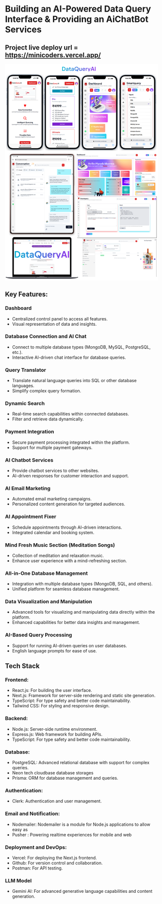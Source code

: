 # Building an AI-Powered Data Query Interface & Providing an AiChatBot Services

## Project live deploy url = https://minicoders.vercel.app/

![Screenshot](minicoders.png)

## Key Features:
### Dashboard
- Centralized control panel to access all features.
- Visual representation of data and insights.
  
### Database Connection and AI Chat
- Connect to multiple database types (MongoDB, MySQL, PostgreSQL, etc.).
- Interactive AI-driven chat interface for database queries.

### Query Translator

- Translate natural language queries into SQL or other database languages.
- Simplify complex query formation.

### Dynamic Search
- Real-time search capabilities within connected databases.
- Filter and retrieve data dynamically.

### Payment Integration
- Secure payment processing integrated within the platform.
- Support for multiple payment gateways.

### AI Chatbot Services
- Provide chatbot services to other websites.
- AI-driven responses for customer interaction and support.

### AI Email Marketing
- Automated email marketing campaigns.
- Personalized content generation for targeted audiences.

### AI Appointment Fixer

- Schedule appointments through AI-driven interactions.
- Integrated calendar and booking system.

### Mind Fresh Music Section (Meditation Songs)
- Collection of meditation and relaxation music.
- Enhance user experience with a mind-refreshing section.

### All-in-One Database Management
- Integration with multiple database types (MongoDB, SQL, and others).
- Unified platform for seamless database management.

### Data Visualization and Manipulation
- Advanced tools for visualizing and manipulating data directly within the platform.
- Enhanced capabilities for better data insights and management.

### AI-Based Query Processing
- Support for running AI-driven queries on user databases.
- English language prompts for ease of use.

## Tech Stack

### Frontend:
- React.js: For building the user interface.
- Next.js: Framework for server-side rendering and static site generation.
- TypeScript: For type safety and better code maintainability.
- Tailwind CSS: For styling and responsive design.

### Backend:
- Node.js: Server-side runtime environment.
- Express.js: Web framework for building APIs.
- TypeScript: For type safety and better code maintainability.

### Database:
- PostgreSQL: Advanced relational database with support for complex queries.
- Neon tech cloudbase database storages
- Prisma: ORM for database management and queries.

### Authentication:
- Clerk: Authentication and user management.

### Email and Notification:
- Nodemailer: Nodemailer is a module for Node.js applications to allow easy as
- Pusher : Powering realtime experiences for mobile and web

### Deployment and DevOps:
- Vercel: For deploying the Next.js frontend.
- Github: For version control and collaboration.
- Postman: For API testing.

### LLM Model
- Gemini AI: For advanced generative language capabilities and content generation.
